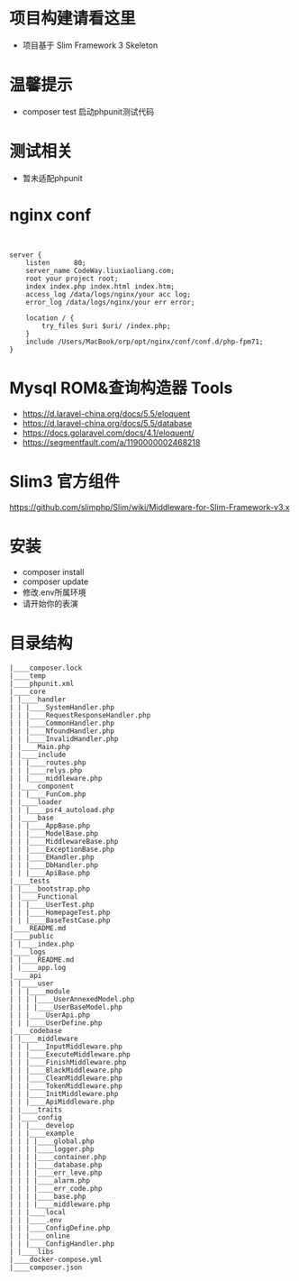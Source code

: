 
# 项目构建请看这里
* 项目基于 Slim Framework 3 Skeleton 


# 温馨提示

* composer test  启动phpunit测试代码



# 测试相关
* 暂未适配phpunit


# nginx conf

```$xslt


server {
    listen      80;
    server_name CodeWay.liuxiaoliang.com;
    root your project root;
    index index.php index.html index.htm;
	access_log /data/logs/nginx/your acc log;
	error_log /data/logs/nginx/your err error;
    
    location / {
        try_files $uri $uri/ /index.php;
    }
	include /Users/MacBook/orp/opt/nginx/conf/conf.d/php-fpm71;
}

```

# Mysql ROM&查询构造器 Tools

* https://d.laravel-china.org/docs/5.5/eloquent
* https://d.laravel-china.org/docs/5.5/database
* https://docs.golaravel.com/docs/4.1/eloquent/
* https://segmentfault.com/a/1190000002468218



# Slim3 官方组件
https://github.com/slimphp/Slim/wiki/Middleware-for-Slim-Framework-v3.x

# 安装
* composer install
* composer update
* 修改.env所属环境
* 请开始你的表演

# 目录结构
```$xslt
|____composer.lock
|____temp
|____phpunit.xml
|____core
| |____handler
| | |____SystemHandler.php
| | |____RequestResponseHandler.php
| | |____CommonHandler.php
| | |____NfoundHandler.php
| | |____InvalidHandler.php
| |____Main.php
| |____include
| | |____routes.php
| | |____relys.php
| | |____middleware.php
| |____component
| | |____FunCom.php
| |____loader
| | |____psr4_autoload.php
| |____base
| | |____AppBase.php
| | |____ModelBase.php
| | |____MiddlewareBase.php
| | |____ExceptionBase.php
| | |____EHandler.php
| | |____DbHandler.php
| | |____ApiBase.php
|____tests
| |____bootstrap.php
| |____Functional
| | |____UserTest.php
| | |____HomepageTest.php
| | |____BaseTestCase.php
|____README.md
|____public
| |____index.php
|____logs
| |____README.md
| |____app.log
|____api
| |____user
| | |____module
| | | |____UserAnnexedModel.php
| | | |____UserBaseModel.php
| | |____UserApi.php
| | |____UserDefine.php
|____codebase
| |____middleware
| | |____InputMiddleware.php
| | |____ExecuteMiddleware.php
| | |____FinishMiddleware.php
| | |____BlackMiddleware.php
| | |____CleanMiddleware.php
| | |____TokenMiddleware.php
| | |____InitMiddleware.php
| | |____ApiMiddleware.php
| |____traits
| |____config
| | |____develop
| | |____example
| | | |____global.php
| | | |____logger.php
| | | |____container.php
| | | |____database.php
| | | |____err_leve.php
| | | |____alarm.php
| | | |____err_code.php
| | | |____base.php
| | | |____middleware.php
| | |____local
| | |____.env
| | |____ConfigDefine.php
| | |____online
| | |____ConfigHandler.php
| |____libs
|____docker-compose.yml
|____composer.json
```